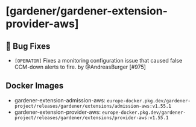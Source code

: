 # [gardener/gardener-extension-provider-aws]

## 🐛 Bug Fixes

- `[OPERATOR]` Fixes a monitoring configuration issue that caused false CCM-down alerts to fire. by @AndreasBurger [#975]

## Docker Images
- gardener-extension-admission-aws: `europe-docker.pkg.dev/gardener-project/releases/gardener/extensions/admission-aws:v1.55.1`
- gardener-extension-provider-aws: `europe-docker.pkg.dev/gardener-project/releases/gardener/extensions/provider-aws:v1.55.1`
